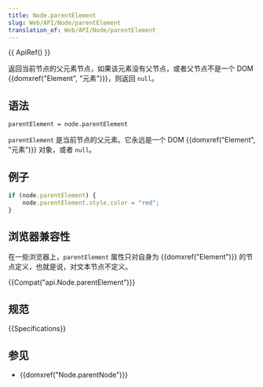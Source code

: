```yaml
---
title: Node.parentElement
slug: Web/API/Node/parentElement
translation_of: Web/API/Node/parentElement
---
```

{{ ApiRef() }}

返回当前节点的父元素节点，如果该元素没有父节点，或者父节点不是一个 DOM {{domxref("Element", "元素")}}，则返回 `null`。

## 语法

```plain
parentElement = node.parentElement
```

`parentElement` 是当前节点的父元素。它永远是一个 DOM {{domxref("Element", "元素")}} 对象，或者 `null`。

## 例子

```js
if (node.parentElement) {
    node.parentElement.style.color = "red";
}
```

## 浏览器兼容性

在一些浏览器上，`parentElement` 属性只对自身为 {{domxref("Element")}} 的节点定义，也就是说，对文本节点不定义。

{{Compat("api.Node.parentElement")}}

## 规范

{{Specifications}}

## 参见

- {{domxref("Node.parentNode")}}
